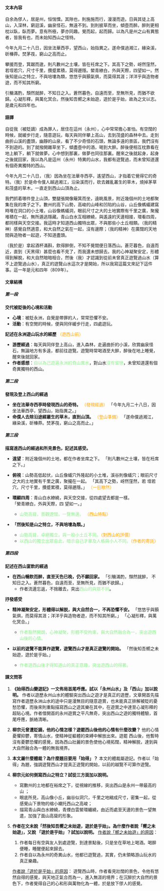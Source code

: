 #### 文本內容
自余為僇人，居是州，恒惴慄。其隙也，則施施而行，漫漫而遊。日與其徒上高山，入深林，窮迴溪，幽泉怪石，無遠不到。到則披草而坐，傾壺而醉。醉則更相枕以臥，臥而夢。意有所極，夢亦同趣。覺而起，起而歸。以為凡是州之山有異態者，皆我有也，而未始知西山之怪特。

今年九月二十八日，因坐法華西亭，望西山，始指異之。遂命僕過湘江，緣染溪，斫榛莽。焚茅茷，窮山之高而止。

攀援而登，箕踞而遨，則凡數州之土壤，皆在衽席之下。其高下之勢，岈然窪然，若垤若穴，尺寸千里，攢蹙累積，莫得遯隱。縈青繚白，外與天際，四望如一。然後知是山之特立，不與培塿為類，悠悠乎與顥氣俱，而莫得其涯；洋洋乎與造物者遊，而不知其所窮。

引觴滿酌，頹然就醉，不知日之入。蒼然暮色，自遠而至，至無所見，而猶不欲歸。心凝形釋，與萬化冥合。然後知吾嚮之未始遊，遊於是乎始，故為之文以志。是歲元和四年也。

#### 語譯
自從我（被貶謫）成為罪人，居住在這州（永州），心中常常擔心害怕。有空闊的時候，就緩步行走，隨意遊玩，每天與同伴攀上高山，去到茂盛的森林中去。走到曲折山溪的盡頭，幽靜的山泉，看了不少奇怪的石頭，無論多遠的景區，我們沒有不到遊的。到了就撥開雜草坐下，傾盡壺中的酒，喝到大醉。醉後便相互枕靠看在地上躺下，躺下就做夢。心中想到那裏，做夢也同往那裏。醒來之後就起身，起身之後就回家，我以為凡是這州（永州）特異的山水，我都有遊覽過，而未曾知道還有個奇異獨特的西山。

今年九月二十八日，（我）因為坐在法華寺西亭，遙望西山，才指着它覺得它的奇特。（我）於是命令僕人越過湘江，沿染溪而行，砍去雜亂叢生的草木，燒掉茅草和茂盛的草木，一直走到西山山頂為止。

我們抓着哪件登上山頂，雙腿張開像簸箕而坐，遠眺風景，附近幾個州的土地都聚集在我的席子之下。數州的高下山勢，高峻的山峰和凹陷的山谷，山丘像螞蟻建窩時堆在洞口的小土堆，山谷像螞蟻洞，眼前尺寸之大的土地實際有千里之廣，聚攏堆積在一起，無所遁逃隱藏。青山白水互相繚繞，與遙遠的天邊相接，環看四周，都同樣與天空交接。我這時才知道西山獨特出眾，不與那些小土丘相類。（我的精神）感覺自然適意，和大自然之氣在一起，沒有邊際；（我的精神）在廣闊的天地間與造物者一起遊，不知道盡頭。

（我於是）拿起酒杯滿斟，飲得醉倒，不知不覺間便日落西山。蒼茫暮色，自遠而近，直到（天黑得）甚麼也看不見了，而我還未想歸去。我的心神凝聚安定，形體得到解脫，和大自然暗暗相合，然後（我）才認識到從前未曾真正遊覽過山水（算不上遊覽過山水），真正的遊覽山水這次才是開始，所以我寫這篇文來記下這件事。這一年是元和四年（809年）。

#### 文章結構
##### 第一段
**交代被貶後的心境和活動**
- **心境**：被貶永洲，自覺是帶罪的人，常常恐懼不安。
- **活動**：有空閒的時候，便與同伴緩步行走，四處遊玩。

**記述在永洲遊山玩水的經歷** <span style="color: orange">（遊西山前）</span>
- **游歷經過**：每天與同伴登上高山，進入森林，走遍曲折的小溪，欣賞幽泉怪石，無論地方有多遠，都前往遊覽。遊覽時常喝酒至大醉，醉後在地上睡覺，醒來後就回家。
- **作者感想**：<span style="color: lightgreen">自以為己遊遍永洲的奇山異水</span>，對山水<span style="color: lightgreen">沒有留戀</span>，未曾知道還有個奇異獨特的西山。

##### 第二段
**發現及登上西山的經過**
- **坐在法華寺西亭時發現西山的奇特。** <span style="color: orange">（發現經過）</span>
  「今年九月二十八日，因坐法華西亭，望西山，始指異之。」
- **命僕人去除沿途經叢生的草木，直到山頂。** <span style="color: orange">（登山準備）</span>
  「遂命僕過湘江，緣染溪，斫榛莽。焚茅茷，窮山之高而止。」

##### 第三段
**描寫進西山的經過和所見景色，記述其感受。**
- **遠望**：附近幾個州的土地，都在作者坐席之下。
  「則凡數州之土壤，皆在衽席之下。」

- **俯視**：山勢高低起伏，山丘像蟻穴外隆起的小土堆，溪谷則像蟻穴；眼前尺寸之大的土地實有千里之廣，聚攏在一起。
  「其高下之勢，岈然窪然，若 垤若穴，尺寸千里，攢蹙累積，莫得遯隱。」 <span style="color: orange">（一目瞭然）</span>

- **環顧四周**：青山白水繚繞，與天空交接，從四處望去都是一樣。  
    「縈青繚白，外與天際，四 望如一。」
    - <span style="color: lightgreen">山勢高聳，景觀遼闊，一覽無邊。</span> <span style="color: orange">（西山特點）</span>

- **「然後知是山之特立，不與培塿為類。」**
    - <span style="color: lightgreen">山勢高聳，卓絕獨立，與一般小土丘不同。</span><span style="color: orange">（對西山的評價）</span>
    - <span style="color: lightgreen">以西山的獨立出眾自此，暗示自己才華及人格與小人不同。</span><span style="color: orange">（作者的寄託）</span>

##### 第四段
**記述在西山宴飲的經過**
- **在西山暢飲而醉，直至天色已晚，仍不願回家。**
  「引觴滿酌，頹然就醉， 不知日之入。蒼然暮色，自遠而至，至無所見，而猶不欲歸。」
    - 作者流邊忘返，不捨離去，突出<span style="color: lightgreen">西山的與眾不同</span>。

**抒發感受**
- **精神凝聚安定，形體得以解脱，與大自然合一，不再恐懼不安。**
  「悠悠乎與顥氣俱，而莫得其涯；洋洋乎與造物者遊，而不知其所窮。」
  「心凝形釋，與萬化冥合。」
    - <span style="color: lightgreen">作者豁然開朗，心神凝聚，形體不受拘束，與大自然融合為一，突出遊西山後的心情。</span>

- **以前的遊覽不能算作遊覽，遊覽西山才是真正遊覽的開始。**
  「然後知吾嚮之未始遊，遊於是乎始。」
    - <span style="color: lightgreen">作者遊西山後才得知道山的真正意趣，突出遊西山的得著。</span>

#### 課文問答
1. **《始得西山變遊記》一文佈局首尾呼應。試以「永州山水」及「西山」加以說明。**
   作者以遊歷永州山水的體驗突出西山之遊才是真正的遊歷，文章開首先描寫作者遊歷永洲山水的途中只是漫無目的隨意遊賞，也未能真正排解被貶的憂愁恐懼，而後來則重點描寫西山之遊其樂在其中，在遊賞之中達至心凝形釋的超貼心境。作者借開首的永州遊賞之平凡無奇，突出西山之遊的獨特體驗，首尾呼應，脈絡清晰。

2. **柳宗元曾遭貶謫，他的心情怎樣？遊罷西山後他的心情有什麼改變？**
   他的心情憂懼抑鬱，寄情山水，使精神從軀體的束縛中解放出來。遊罷 西山後，他暫時沒有憂鬱恐懼的感覺，因為西山壯麗的景色使他心境拓闊，精神解脱，達到與大自然融合為一體的無我境界。

3. **本文屬什麼體裁？為什麼題目要用「始得」？**
   本文的體裁屬遊記。作者以「始得」為題，強調遊覽西山才提真正遊覽的開始，以前的越覽不可算作遊覽。

4. **柳宗元如何側寫西山之特立？試從三方面加以說明。**
	- 寫數州的土地都在裕席之下，從視線的推移，突出西山是永州一帶最高的山 ；
	- 眼底所見，高山像小丘，幽谷似洞穴，千里之地縮成尺寸，密集一起，從感覺山下景物的缩小襯托西山之高峻；
	- 描寫青山與白水繚繞，青煙白雲縈環纏繞，由近而處至天邊的景色一望無遣，加強了面山高聳的形象。
    
5. **作者在文未說「然後知吾嚮之未始遊，遊於是乎始」。為什麼作者說「嚮之未始遊」，又說 「遊於是乎始」？試加以說明。**
   <u>作者說「嚮之未始遊」的原因</u>：
	1. 作者每日有空與友人到處遊覽，到達景點後，只是坐在草地上喝酒。喝醉便睡，睡醒便起來歸去。
    2. 作者自以為永州的奇異山水，他都已遊覽過，其實，仍未領略游山玩水的真正樂趣。  

   <u>作者說「遊於是乎始」的原因</u>：
   遊覽西山時，作者看見壯闊的景色，令他有悠然自得的感覺，與天地正氣合而為一，進入無涯的境界；在沉醉於大自然的景色下，作者覺得自己的心和形與萬物化為一體，於是放下僇人的感覺。
